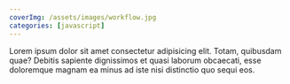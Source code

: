 ```yaml
---
coverImg: /assets/images/workflow.jpg
categories: [javascript]
---
```


Lorem ipsum dolor sit amet consectetur adipisicing elit.
Totam, quibusdam quae? Debitis sapiente dignissimos et quasi
laborum obcaecati, esse doloremque magnam ea minus ad iste
nisi distinctio quo sequi eos.

